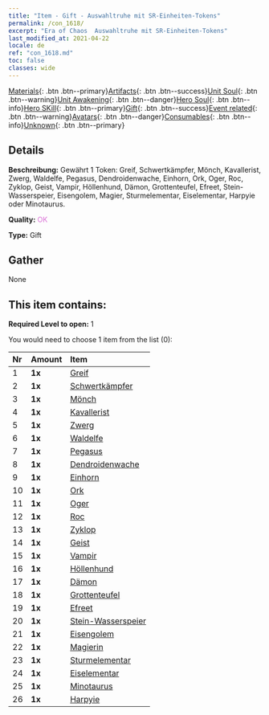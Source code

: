 ```yaml
---
title: "Item - Gift - Auswahltruhe mit SR-Einheiten-Tokens"
permalink: /con_1618/
excerpt: "Era of Chaos  Auswahltruhe mit SR-Einheiten-Tokens"
last_modified_at: 2021-04-22
locale: de
ref: "con_1618.md"
toc: false
classes: wide
---
```

 [Materials](/ItemsDE/){: .btn .btn--primary}[Artifacts](/ItemsDE/Artifacts/){: .btn .btn--success}[Unit Soul](/ItemsDE/UnitSoul/){: .btn .btn--warning}[Unit Awakening](/ItemsDE/UnitAwakening/){: .btn .btn--danger}[Hero Soul](/ItemsDE/HeroSoul/){: .btn .btn--info}[Hero SKill](/ItemsDE/HeroSkill/){: .btn .btn--primary}[Gift](/ItemsDE/Gift/){: .btn .btn--success}[Event related](/ItemsDE/Events/){: .btn .btn--warning}[Avatars](/ItemsDE/Avatars/){: .btn .btn--danger}[Consumables](/ItemsDE/Consumables/){: .btn .btn--info}[Unknown](/ItemsDE/Unknown/){: .btn .btn--primary}

## Details
 **Beschreibung:** Gewährt 1 Token: Greif, Schwertkämpfer, Mönch, Kavallerist, Zwerg, Waldelfe, Pegasus, Dendroidenwache, Einhorn, Ork, Oger, Roc, Zyklop, Geist, Vampir, Höllenhund, Dämon, Grottenteufel, Efreet, Stein-Wasserspeier, Eisengolem, Magier, Sturmelementar, Eiselementar, Harpyie oder Minotaurus.

 **Quality:** <span style="color: #DA70D6">OK</span>

 **Type:** Gift

## Gather

  None

## This item contains:

 **Required Level to open:** 1

 You would need to choose 1 item from the list (0):

  | Nr | Amount |     Item    |
  |:---|:-------|:------------|
  | 1 |  **1x** | [Greif](/ItemsDE/unt_192/) |  | 
  | 2 |  **1x** | [Schwertkämpfer](/ItemsDE/unt_193/) |  | 
  | 3 |  **1x** | [Mönch](/ItemsDE/unt_194/) |  | 
  | 4 |  **1x** | [Kavallerist](/ItemsDE/unt_195/) |  | 
  | 5 |  **1x** | [Zwerg](/ItemsDE/unt_200/) |  | 
  | 6 |  **1x** | [Waldelfe](/ItemsDE/unt_201/) |  | 
  | 7 |  **1x** | [Pegasus](/ItemsDE/unt_202/) |  | 
  | 8 |  **1x** | [Dendroidenwache](/ItemsDE/unt_203/) |  | 
  | 9 |  **1x** | [Einhorn](/ItemsDE/unt_204/) |  | 
  | 10 |  **1x** | [Ork](/ItemsDE/unt_219/) |  | 
  | 11 |  **1x** | [Oger](/ItemsDE/unt_220/) |  | 
  | 12 |  **1x** | [Roc](/ItemsDE/unt_221/) |  | 
  | 13 |  **1x** | [Zyklop](/ItemsDE/unt_222/) |  | 
  | 14 |  **1x** | [Geist](/ItemsDE/unt_210/) |  | 
  | 15 |  **1x** | [Vampir](/ItemsDE/unt_211/) |  | 
  | 16 |  **1x** | [Höllenhund](/ItemsDE/unt_228/) |  | 
  | 17 |  **1x** | [Dämon](/ItemsDE/unt_229/) |  | 
  | 18 |  **1x** | [Grottenteufel](/ItemsDE/unt_230/) |  | 
  | 19 |  **1x** | [Efreet](/ItemsDE/unt_231/) |  | 
  | 20 |  **1x** | [Stein-Wasserspeier](/ItemsDE/unt_236/) |  | 
  | 21 |  **1x** | [Eisengolem](/ItemsDE/unt_237/) |  | 
  | 22 |  **1x** | [Magierin](/ItemsDE/unt_238/) |  | 
  | 23 |  **1x** | [Sturmelementar](/ItemsDE/unt_263/) |  | 
  | 24 |  **1x** | [Eiselementar](/ItemsDE/unt_264/) |  | 
  | 25 |  **1x** | [Minotaurus](/ItemsDE/unt_248/) |  | 
  | 26 |  **1x** | [Harpyie](/ItemsDE/unt_245/) |  | 
